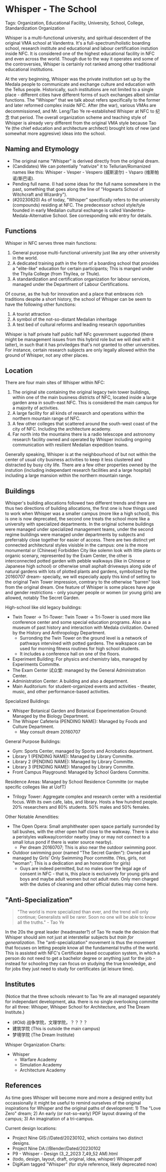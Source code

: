 # Whisper - The School

Tags: Organization, Educational Facility, University, School, College, Standardization Organization

Whisper is a multi-functional university, and spiritual descendent of the original VMA school at Vandentra. It's a full-spectrum/holistic boarding school, research institute and educational and labour certification instution inside NFC. It is considered one of the highest educational facility in NFC and even across the world. Though due to the way it operates and some of the controversies, Whisper is certainly not ranked among other traditional educational institutions.

At the very beginning, Whisper was the private institution set up by the Medala people to communicate and exchange culture and education with the Tellus people. Historically, such institutions are not limited to a single place - different cities have different forms of such exchanges albeit similar functions. The "Whisper" that we talk about refers specifically to the former and later reformed complex inside NFC. After (the war), various VMAs are decommissioned, and Mr. Leng/Tao Ye re-established Whisper at NFC to 纪念 that period. The overall organization scheme and teaching style of Whisper is already very different from the original VMA style because Tao Ye (the chief education and architecture architect) brought lots of new (and somewhat more aggresive) ideas into the school.

## Naming and Etymology

* The original name "Whisper" is derived directly from the original dream.
* (Candidates) We can potentially "nativize" it to Tellurian/Romanized names like this: Whisper - Vesper - Vespero (威斯波尔) - Vsparo (维斯帕诺/斯巴诺).
* Pending full name. (I had some ideas for the full name somewhere in the past, something that goes along the line of "Hogwarts School of Witchcraft and Wizardry").
* (#20230820) As of today, "Whisper" specifically refers to the university (compounds) residing at NFC. The predecessor school style/tyle founded in early Medalian cultural exchange is called Vandentra-Medala-Alternative School. See corresponding wiki entry for details.

## Functions

Whisper in NFC serves three main functions:

1. General purpose multi-functional university just like any other university in the world.
2. A dedicated training path in the form of a boarding school that provides a "elite-like" education for certain participants; This is manged under the Thyila College (from Thyïlea, or Thule).
3. A standardization and certification organization for labour services, managed under the Department of Labour Certifications.

Of course, as the hub for innovation and a place that embraces rich traditions despite a short history, the school of Whisper can be seem to have the following other functions:

1. A tourist attraction
2. A symbol of the not-so-distant Medalian inheritage
3. A test bed of cultural reforms and leading research opportunities

Whisper is half private half public half NFc government supported (there might be management issues from this hybrid role but we will deal with it latter), in such that it has priviledges that's not granted to other universities. For instance, certain research subjects are only legally allowed within the ground of Whisper, not any other places.

## Location

There are four main sites of Whisper within NFC:

1. The original site containing the original legacy twin tower buildings, within one of the main business districts of NFC, located inside a large garden area in south-east NFC. This is considered the main campus for a majority of activities.
2. A large facility for all kinds of research and operations within the northern mountain range of NFC.
3. A few other colleges that scattered around the south-west coast of the city of NFC. Including the architecture academy.
4. Far north into the mountains there is a radio telescope and astronomy research facility owned and operated by Whisper including ongoing communication with resilient Medalian expedition teams.

Generally speaking, Whisper is at the neighbourhood of but not within the center of usual city business activities to keep it less clustered and distracted by busy city life. There are a few other properties owned by the instution (including independant research facilities and a large hospital) including a large mansion within the northern mountain range.

## Buildings

Whisper's building allocations followed two different trends and there are thus two directions of building allocations, the first one is how things used to work when Whisper was a smaller campus (more like a high school), this is one is now deprecated, the second one treats the school more like a university with specialized departments. In the original scheme buildings were managed under specialized management teams, under the second regime buildings were managed under departments by subjects and preferrably close together for easier of access. There are two distinct yet connected architectural styles visisble in the campus: one is the more monumental or (Chinese) Forbidden City like solemn look with little plants or organic scenary, represented by the Exam Center, the other is interconnected potted garden with pebble walkways (like in Chinese or Japanese high school) or otherwise small asphalt driveways along side of natural gardens with lots of plotted plants and gardens, symbolized by the 20160707 dream- specially, we will especially apply this kind of setting to the original Twin Tower impression, comtrary to the otherwise "barren" look from the original dream. One feature of Whisper is some places have age and gender restrictions - only younger people or women (or young girls) are allowed, notably The Secret Garden.

High-school like old legacy buildings:

* Twin Tower -> Tri-Tower: Twin Tower -> Tri-Tower is used more like conference center and some special education programs. Also as a museum of past history and interaction with Medala civilization. Owned by the History and Anthropology Department.
    * Surronding the Twin Tower on the ground level is a network of pathways intervined with potted gardens. The walkspace can be used for morning fitness routines for high school students.
    * It includes a conference hall on one of the floors.
* Experiment Building: For physics and chemistry labs, managed by Experiments Committe.
* The Exam Center 试众堂: managed by the General Administration Center.
* Administration Center: A building and also a department.
* Main Auditorium: for student-organized events and activities - theater, music, and other performance-based activities.

Specialized Buildings:

* Whisper Botanical Garden and Botanical Experimentation Ground: Managed by the Biology Department.
* The Whisper Cafeteria (PENDING NAME): Managed by Foods and Culture Department.
    * May consult dream 20160707

General Purpose Buildings:

* Gym: Sports Center, managed by Sports and Acrobatics department.
* Library 1 (PENDING NAME): Managed by Library Committe.
* Library 2 (PENDING NAME): Managed by Library Committe.
* Library 3 (PENDING NAME): Managed by Library Committe.
* Front Campus Playground: Managed by School Gardens Committe.

Residence Areas: Managed by School Residence Committe (or maybe specific colleges like at UofT)

* Trilogy Tower: Aggregate complex and research center with a residential focus. With its own cafe, labs, and library. Hosts a few hundred people. 20% researchers and 80% students. 50% males and 50% females.

Other Notable Amendities:

* The Open Opera: Small amphitheater open space partially surronded by tall bushes, with the other open half close to the walkway. There is also a peristyles walkway/corridor nearby (may or may not connect to a small lotus pond if there is water source nearby).
    * Per dream 20160707; This is also near the outdoor swimming poor.
* Outdoor swimming poor (named "The Secret Garden"): Owned and managed by Girls' Only Swimming Poor committe. (Yes, girls, not "woman"; This is a dedication and an honoration for girls)
    * Guys are indeed permitted, but no males over the legal age of consent in NFC - that is, this place is exclusively for young girls and boys and maybe adult women but not adult men. Only men charged with the duties of cleaning and other official duties may come here.

## "Anti-Specialization"

> "The world is more specialized than ever, and the trend will only continue; Generalists will be rarer. Soon no one will be able to know all the truths." - Tao Ye

In the 20s the great leader (headmaster?) of Tao Ye <!--(Remark, #20230614) I think it meant the headmaster of the school - thus it's also the headmaster "of Tao Ye". Not that Tao Ye was the headmaster--> made the decision that Whisper should aim not just at interstellar subjects but *train for generalization*. The "anti-specialization" movement is thus the movement that focuses on letting people know all the fundamental truths of the world. This is assisted with NFC's Certificate based occupation system, in which a person do not need to get a bachelor degree or anything just for the job - instead for schooling they can focus on studying the true knowledge, and for jobs they just need to study for certificates (at leisure time).

## Institutes

(Notice that the three schools relevant to Tao Ye are all managed separately for independant development, aka. there is no single overlooking committe for all three: Whisper, Whisper School for Architecture, and The Dream Institute.)

* (#Old) 战争学院，文理学院，？？？？
* 建筑学院 (This is outside the main campus)
* 梦境学院 (The Dream Institute)

Whisper Organization Charts:

- Whisper
    - Warfare Academy
    - Simulation Academy
    - Architecture Academy

## References

As time goes Whisper will become more and more a designed entity but occassionally it might be useful to remind ourselves of the original inspirations for Whisper and the original paths of development: 1) The "Love Zero" dream; 2) An early (or not-so-early) PDF layout drawing of the campus; 3) An imagination of a tri-campus.

Current design locations:

* Project Nine GIS://Dated/20230102, which contains two distinct designs.
* Project Nine DA://Blender/Dated/20230102
* P9 - Whisper - Design (3_2_2023 7_49_52 AM).html
* (todo, design, layout, draft, original, idea, whisper) Whisper.pdf
* DigiKam tagged "Whisper" (for style reference, likely deprecated now)